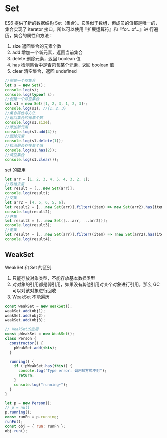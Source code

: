 # Set

ES6 提供了新的数据结构 Set（集合）。它类似于数组，但成员的值都是唯一的，集合实现了 iterator 接口，所以可以使用『扩展运算符』和『for…of…』进 行遍历，集合的属性和方法：

1. size 返回集合的元素个数
2. add 增加一个新元素，返回当前集合
3. delete 删除元素，返回 boolean 值
4. has 检测集合中是否包含某个元素，返回 boolean 值
5. clear 清空集合，返回 undefined

```js
//创建一个空集合
let s = new Set();
console.log(s);
console.log(typeof s);
//创建一个非空集合
let s1 = new Set([1, 2, 3, 1, 2, 3]);
console.log(s1); //{1，2，3}
//集合属性与方法
//返回集合的元素个数
console.log(s1.size);
//添加新元素
console.log(s1.add(4));
//删除元素
console.log(s1.delete(1));
//检测是否存在某个值
console.log(s1.has(2));
//清空集合
console.log(s1.clear());
```

set 的应用

```js
let arr = [1, 2, 3, 4, 5, 4, 3, 2, 1];
//数组去重
let result = [...new Set(arr)];
console.log(result);
//交集
let arr2 = [4, 5, 6, 5, 6];
let result2 = [...new Set(arr)].filter((item) => new Set(arr2).has(item));
console.log(result2);
//并集
let result3 = [...new Set([...arr, ...arr2])];
console.log(result3);
//差集
let result4 = [...new Set(arr)].filter((item) => !new Set(arr2).has(item));
console.log(result4);
```

## WeakSet

WeakSet 和 Set 的区别:

1. 只能存放对象类型，不能存放基本数据类型
2. 对对象的引用都是弱引用，如果没有其他引用对某个对象进行引用，那么 GC 可以对该对象进行回收
3. WeakSet 不能遍历

```js
const weakSet = new WeakSet();
weakSet.add(obj1);
weakSet.add(obj2);
weakSet.add(obj3);

// WeakSet的应用
const pWeakSet = new WeakSet();
class Person {
  constructor() {
    pWeakSet.add(this);
  }

  running() {
    if (!pWeakSet.has(this)) {
      console.log("Type error: 调用的方式不对");
      return;
    }
    console.log("running~");
  }
}

let p = new Person();
// p = null
p.running();
const runFn = p.running;
runFn();
const obj = { run: runFn };
obj.run();
```
